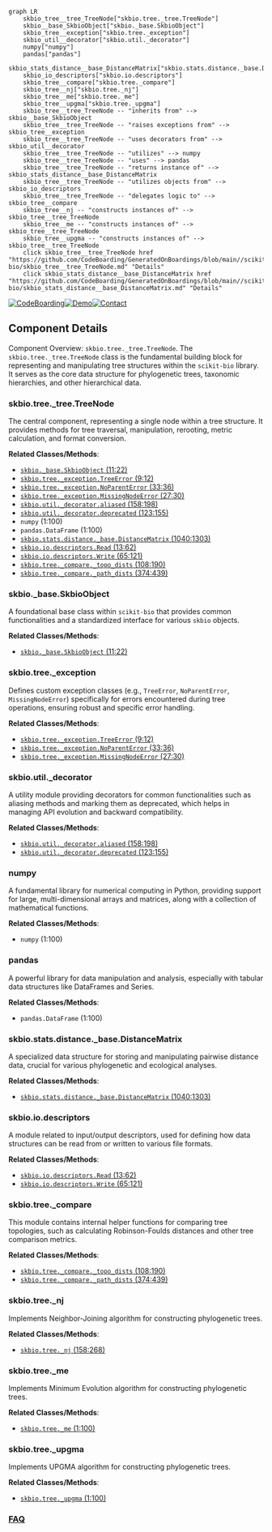 ```mermaid
graph LR
    skbio_tree__tree_TreeNode["skbio.tree._tree.TreeNode"]
    skbio__base_SkbioObject["skbio._base.SkbioObject"]
    skbio_tree__exception["skbio.tree._exception"]
    skbio_util__decorator["skbio.util._decorator"]
    numpy["numpy"]
    pandas["pandas"]
    skbio_stats_distance__base_DistanceMatrix["skbio.stats.distance._base.DistanceMatrix"]
    skbio_io_descriptors["skbio.io.descriptors"]
    skbio_tree__compare["skbio.tree._compare"]
    skbio_tree__nj["skbio.tree._nj"]
    skbio_tree__me["skbio.tree._me"]
    skbio_tree__upgma["skbio.tree._upgma"]
    skbio_tree__tree_TreeNode -- "inherits from" --> skbio__base_SkbioObject
    skbio_tree__tree_TreeNode -- "raises exceptions from" --> skbio_tree__exception
    skbio_tree__tree_TreeNode -- "uses decorators from" --> skbio_util__decorator
    skbio_tree__tree_TreeNode -- "utilizes" --> numpy
    skbio_tree__tree_TreeNode -- "uses" --> pandas
    skbio_tree__tree_TreeNode -- "returns instance of" --> skbio_stats_distance__base_DistanceMatrix
    skbio_tree__tree_TreeNode -- "utilizes objects from" --> skbio_io_descriptors
    skbio_tree__tree_TreeNode -- "delegates logic to" --> skbio_tree__compare
    skbio_tree__nj -- "constructs instances of" --> skbio_tree__tree_TreeNode
    skbio_tree__me -- "constructs instances of" --> skbio_tree__tree_TreeNode
    skbio_tree__upgma -- "constructs instances of" --> skbio_tree__tree_TreeNode
    click skbio_tree__tree_TreeNode href "https://github.com/CodeBoarding/GeneratedOnBoardings/blob/main//scikit-bio/skbio_tree__tree_TreeNode.md" "Details"
    click skbio_stats_distance__base_DistanceMatrix href "https://github.com/CodeBoarding/GeneratedOnBoardings/blob/main//scikit-bio/skbio_stats_distance__base_DistanceMatrix.md" "Details"
```
[![CodeBoarding](https://img.shields.io/badge/Generated%20by-CodeBoarding-9cf?style=flat-square)](https://github.com/CodeBoarding/GeneratedOnBoardings)[![Demo](https://img.shields.io/badge/Try%20our-Demo-blue?style=flat-square)](https://www.codeboarding.org/demo)[![Contact](https://img.shields.io/badge/Contact%20us%20-%20contact@codeboarding.org-lightgrey?style=flat-square)](mailto:contact@codeboarding.org)

## Component Details

Component Overview: `skbio.tree._tree.TreeNode`. The `skbio.tree._tree.TreeNode` class is the fundamental building block for representing and manipulating tree structures within the `scikit-bio` library. It serves as the core data structure for phylogenetic trees, taxonomic hierarchies, and other hierarchical data.

### skbio.tree._tree.TreeNode
The central component, representing a single node within a tree structure. It provides methods for tree traversal, manipulation, rerooting, metric calculation, and format conversion.


**Related Classes/Methods**:

- <a href="https://github.com/scikit-bio/scikit-bio/blob/master/skbio/_base.py#L11-L22" target="_blank" rel="noopener noreferrer">`skbio._base.SkbioObject` (11:22)</a>
- <a href="https://github.com/scikit-bio/scikit-bio/blob/master/skbio/tree/_exception.py#L9-L12" target="_blank" rel="noopener noreferrer">`skbio.tree._exception.TreeError` (9:12)</a>
- <a href="https://github.com/scikit-bio/scikit-bio/blob/master/skbio/tree/_exception.py#L33-L36" target="_blank" rel="noopener noreferrer">`skbio.tree._exception.NoParentError` (33:36)</a>
- <a href="https://github.com/scikit-bio/scikit-bio/blob/master/skbio/tree/_exception.py#L27-L30" target="_blank" rel="noopener noreferrer">`skbio.tree._exception.MissingNodeError` (27:30)</a>
- <a href="https://github.com/scikit-bio/scikit-bio/blob/master/skbio/util/_decorator.py#L158-L198" target="_blank" rel="noopener noreferrer">`skbio.util._decorator.aliased` (158:198)</a>
- <a href="https://github.com/scikit-bio/scikit-bio/blob/master/skbio/util/_decorator.py#L123-L155" target="_blank" rel="noopener noreferrer">`skbio.util._decorator.deprecated` (123:155)</a>
- `numpy` (1:100)
- `pandas.DataFrame` (1:100)
- <a href="https://github.com/scikit-bio/scikit-bio/blob/master/skbio/stats/distance/_base.py#L1040-L1303" target="_blank" rel="noopener noreferrer">`skbio.stats.distance._base.DistanceMatrix` (1040:1303)</a>
- <a href="https://github.com/scikit-bio/scikit-bio/blob/master/skbio/io/descriptors.py#L13-L62" target="_blank" rel="noopener noreferrer">`skbio.io.descriptors.Read` (13:62)</a>
- <a href="https://github.com/scikit-bio/scikit-bio/blob/master/skbio/io/descriptors.py#L65-L121" target="_blank" rel="noopener noreferrer">`skbio.io.descriptors.Write` (65:121)</a>
- <a href="https://github.com/scikit-bio/scikit-bio/blob/master/skbio/tree/_compare.py#L108-L190" target="_blank" rel="noopener noreferrer">`skbio.tree._compare._topo_dists` (108:190)</a>
- <a href="https://github.com/scikit-bio/scikit-bio/blob/master/skbio/tree/_compare.py#L374-L439" target="_blank" rel="noopener noreferrer">`skbio.tree._compare._path_dists` (374:439)</a>


### skbio._base.SkbioObject
A foundational base class within `scikit-bio` that provides common functionalities and a standardized interface for various `skbio` objects.


**Related Classes/Methods**:

- <a href="https://github.com/scikit-bio/scikit-bio/blob/master/skbio/_base.py#L11-L22" target="_blank" rel="noopener noreferrer">`skbio._base.SkbioObject` (11:22)</a>


### skbio.tree._exception
Defines custom exception classes (e.g., `TreeError`, `NoParentError`, `MissingNodeError`) specifically for errors encountered during tree operations, ensuring robust and specific error handling.


**Related Classes/Methods**:

- <a href="https://github.com/scikit-bio/scikit-bio/blob/master/skbio/tree/_exception.py#L9-L12" target="_blank" rel="noopener noreferrer">`skbio.tree._exception.TreeError` (9:12)</a>
- <a href="https://github.com/scikit-bio/scikit-bio/blob/master/skbio/tree/_exception.py#L33-L36" target="_blank" rel="noopener noreferrer">`skbio.tree._exception.NoParentError` (33:36)</a>
- <a href="https://github.com/scikit-bio/scikit-bio/blob/master/skbio/tree/_exception.py#L27-L30" target="_blank" rel="noopener noreferrer">`skbio.tree._exception.MissingNodeError` (27:30)</a>


### skbio.util._decorator
A utility module providing decorators for common functionalities such as aliasing methods and marking them as deprecated, which helps in managing API evolution and backward compatibility.


**Related Classes/Methods**:

- <a href="https://github.com/scikit-bio/scikit-bio/blob/master/skbio/util/_decorator.py#L158-L198" target="_blank" rel="noopener noreferrer">`skbio.util._decorator.aliased` (158:198)</a>
- <a href="https://github.com/scikit-bio/scikit-bio/blob/master/skbio/util/_decorator.py#L123-L155" target="_blank" rel="noopener noreferrer">`skbio.util._decorator.deprecated` (123:155)</a>


### numpy
A fundamental library for numerical computing in Python, providing support for large, multi-dimensional arrays and matrices, along with a collection of mathematical functions.


**Related Classes/Methods**:

- `numpy` (1:100)


### pandas
A powerful library for data manipulation and analysis, especially with tabular data structures like DataFrames and Series.


**Related Classes/Methods**:

- `pandas.DataFrame` (1:100)


### skbio.stats.distance._base.DistanceMatrix
A specialized data structure for storing and manipulating pairwise distance data, crucial for various phylogenetic and ecological analyses.


**Related Classes/Methods**:

- <a href="https://github.com/scikit-bio/scikit-bio/blob/master/skbio/stats/distance/_base.py#L1040-L1303" target="_blank" rel="noopener noreferrer">`skbio.stats.distance._base.DistanceMatrix` (1040:1303)</a>


### skbio.io.descriptors
A module related to input/output descriptors, used for defining how data structures can be read from or written to various file formats.


**Related Classes/Methods**:

- <a href="https://github.com/scikit-bio/scikit-bio/blob/master/skbio/io/descriptors.py#L13-L62" target="_blank" rel="noopener noreferrer">`skbio.io.descriptors.Read` (13:62)</a>
- <a href="https://github.com/scikit-bio/scikit-bio/blob/master/skbio/io/descriptors.py#L65-L121" target="_blank" rel="noopener noreferrer">`skbio.io.descriptors.Write` (65:121)</a>


### skbio.tree._compare
This module contains internal helper functions for comparing tree topologies, such as calculating Robinson-Foulds distances and other tree comparison metrics.


**Related Classes/Methods**:

- <a href="https://github.com/scikit-bio/scikit-bio/blob/master/skbio/tree/_compare.py#L108-L190" target="_blank" rel="noopener noreferrer">`skbio.tree._compare._topo_dists` (108:190)</a>
- <a href="https://github.com/scikit-bio/scikit-bio/blob/master/skbio/tree/_compare.py#L374-L439" target="_blank" rel="noopener noreferrer">`skbio.tree._compare._path_dists` (374:439)</a>


### skbio.tree._nj
Implements Neighbor-Joining algorithm for constructing phylogenetic trees.


**Related Classes/Methods**:

- <a href="https://github.com/scikit-bio/scikit-bio/blob/master/skbio/tree/_nj.py#L158-L268" target="_blank" rel="noopener noreferrer">`skbio.tree._nj` (158:268)</a>


### skbio.tree._me
Implements Minimum Evolution algorithm for constructing phylogenetic trees.


**Related Classes/Methods**:

- <a href="https://github.com/scikit-bio/scikit-bio/blob/master/skbio/tree/_me.py#L1-L100" target="_blank" rel="noopener noreferrer">`skbio.tree._me` (1:100)</a>


### skbio.tree._upgma
Implements UPGMA algorithm for constructing phylogenetic trees.


**Related Classes/Methods**:

- <a href="https://github.com/scikit-bio/scikit-bio/blob/master/skbio/tree/_upgma.py#L1-L100" target="_blank" rel="noopener noreferrer">`skbio.tree._upgma` (1:100)</a>




### [FAQ](https://github.com/CodeBoarding/GeneratedOnBoardings/tree/main?tab=readme-ov-file#faq)